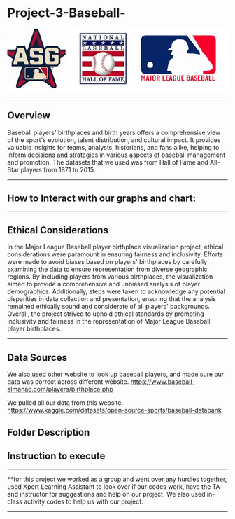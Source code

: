 # Project-3-Baseball-

<div align="center">
	<img src="Poss JPG/ReadmeImmage.png">
</div>

*********
## Overview

Baseball players' birthplaces and birth years offers a comprehensive view of the sport's evolution, talent distribution, and cultural impact. It provides valuable insights for teams, analysts, historians, and fans alike, helping to inform decisions and strategies in various aspects of baseball management and promotion. The datasets that we used was from Hall of Fame and All-Star players from 1871 to 2015.
***********
## How to Interact with our graphs and chart:

**********
## Ethical Considerations

In the Major League Baseball player birthplace visualization project, ethical considerations were paramount in ensuring fairness and inclusivity. Efforts were made to avoid biases based on players' birthplaces by carefully examining the data to ensure representation from diverse geographic regions. By including players from various birthplaces, the visualization aimed to provide a comprehensive and unbiased analysis of player demographics. Additionally, steps were taken to acknowledge any potential disparities in data collection and presentation, ensuring that the analysis remained ethically sound and considerate of all players' backgrounds. Overall, the project strived to uphold ethical standards by promoting inclusivity and fairness in the representation of Major League Baseball player birthplaces.

**********
## Data Sources

We also used other website to look up baseball players, and made sure our data was correct across different website.
https://www.baseball-almanac.com/players/birthplace.php

We pulled all our data from this website.
https://www.kaggle.com/datasets/open-source-sports/baseball-databank

## Folder Description


## Instruction to execute 

 


**********
**for this project we worked as a group and went over any hurdles together, used Xpert Learning Assistant to look over if our codes work, have the TA and instructor for suggestions and help on our project. We also used in-class activity codes to help us with our project.
********
   

